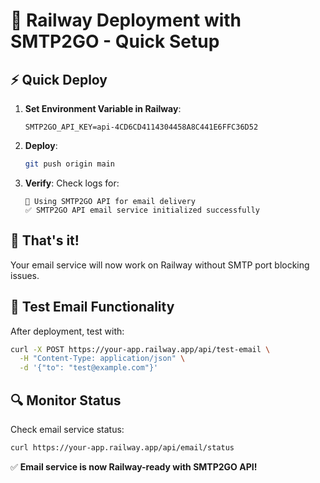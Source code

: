 # 🚀 Railway Deployment with SMTP2GO - Quick Setup

## ⚡ Quick Deploy

1. **Set Environment Variable in Railway**:
   ```
   SMTP2GO_API_KEY=api-4CD6CD4114304458A8C441E6FFC36D52
   ```

2. **Deploy**: 
   ```bash
   git push origin main
   ```

3. **Verify**: Check logs for:
   ```
   🚀 Using SMTP2GO API for email delivery
   ✅ SMTP2GO API email service initialized successfully
   ```

## 🎯 That's it!

Your email service will now work on Railway without SMTP port blocking issues.

## 📧 Test Email Functionality

After deployment, test with:
```bash
curl -X POST https://your-app.railway.app/api/test-email \
  -H "Content-Type: application/json" \
  -d '{"to": "test@example.com"}'
```

## 🔍 Monitor Status

Check email service status:
```bash
curl https://your-app.railway.app/api/email/status
```

✅ **Email service is now Railway-ready with SMTP2GO API!**